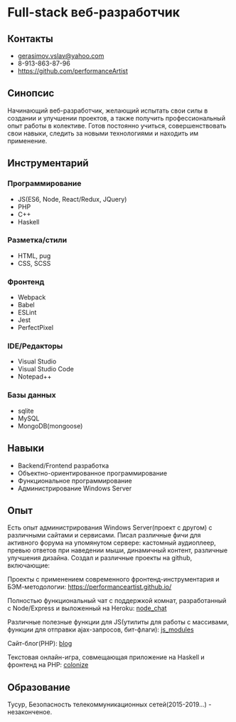 # Full-stack веб-разработчик

## Контакты

* gerasimov.vslav@yahoo.com
* 8-913-863-87-96
* https://github.com/performanceArtist

## Синопсис

Начинающий веб-разработчик, желающий испытать свои силы в создании и улучшении проектов, а также получить профессиональный опыт работы в колективе. Готов постоянно учиться, совершенствовать свои навыки, следить за новыми технологиями и находить им применение.

## Инструментарий

### Программирование

* JS(ES6, Node, React/Redux, JQuery)
* PHP
* C++
* Haskell

### Разметка/стили

* HTML, pug
* CSS, SCSS

### Фронтенд

* Webpack
* Babel
* ESLint
* Jest
* PerfectPixel

### IDE/Редакторы

* Visual Studio
* Visual Studio Code
* Notepad++

### Базы данных

* sqlite
* MySQL
* MongoDB(mongoose)

## Навыки

* Backend/Frontend разработка
* Объектно-ориентированное программирование
* Функциональное программирование
* Администрирование Windows Server

## Опыт

Есть опыт администрирования Windows Server(проект с другом) с различными сайтами и сервисами. Писал различные фичи для активного форума на упомянутом сервере: кастомный аудиоплеер, превью ответов при наведении мыши, динамичный контент, различные улучшения дизайна. Создал и различные проекты на github, включающие:

Проекты с применением современного фронтенд-инструментария и БЭМ-методологии: https://performanceartist.github.io/

Полностью функциональный чат с поддержкой комнат, разработанный с Node/Express и выложенный на Heroku: [node_chat](https://github.com/performanceArtist/node_chat)

Различные полезные функции для JS(утилиты для работы с массивами, функции для отправки ajax-запросов, бит-флаги): [js_modules](https://github.com/performanceArtist/js_modules)

Сайт-блог(PHP): [blog](https://github.com/performanceArtist/somewebsite)

Текстовая онлайн-игра, совмещающая приложение на Haskell и фронтенд на PHP: [colonize](https://github.com/performanceArtist/colonize)

## Образование

Тусур, Безопасность телекоммуникационных сетей(2015-2019...) - незаконченое.

